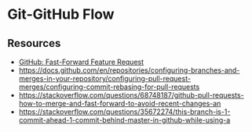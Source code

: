 # Git-GitHub Flow

## Resources

- [GitHub: Fast-Forward Feature Request](https://github.com/community/community/discussions/4618)
- https://docs.github.com/en/repositories/configuring-branches-and-merges-in-your-repository/configuring-pull-request-merges/configuring-commit-rebasing-for-pull-requests
- https://stackoverflow.com/questions/68748187/github-pull-requests-how-to-merge-and-fast-forward-to-avoid-recent-changes-an
- https://stackoverflow.com/questions/35672274/this-branch-is-1-commit-ahead-1-commit-behind-master-in-github-while-using-a
